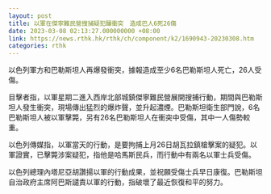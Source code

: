 ```yaml
---
layout: post
title: 以軍在傑寧難民營搜捕疑犯釀衝突　造成巴人6死26傷
date: 2023-03-08 02:13:27.000000000 +08:00
link: https://news.rthk.hk/rthk/ch/component/k2/1690943-20230308.htm
categories: rthk
---
```


以色列軍方和巴勒斯坦人再爆發衝突，據報造成至少6名巴勒斯坦人死亡，26人受傷。

目擊者指，以軍星期二進入西岸北部城鎮傑寧難民營展開搜捕行動，期間與巴勒斯坦人發生衝突，現場傳出猛烈的爆炸聲，並升起濃煙。巴勒斯坦衛生部門說，6名巴勒斯坦人被以軍擊斃，另有26名巴勒斯坦人在衝突中受傷，其中一人傷勢較重。

以色列傳媒指，以軍當天的行動，是要拘捕上月26日胡瓦拉鎮槍擊案的疑犯。以軍證實，已擊斃涉案疑犯，指他是哈馬斯民兵，而行動中有兩名以軍士兵受傷。

以色列總理內塔尼亞胡讚揚以軍的行動成果，並祝願受傷士兵早日康復。巴勒斯坦自治政府主席阿巴斯譴責以軍的行動，指破壞了最近恢復和平的努力。
